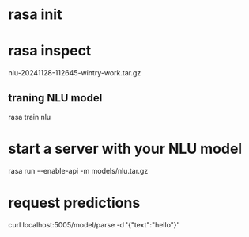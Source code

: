 
# rasa init
# rasa inspect

nlu-20241128-112645-wintry-work.tar.gz 

## traning NLU model

rasa train nlu

# start a server with your NLU model
rasa run --enable-api -m models/nlu.tar.gz

# request predictions
curl localhost:5005/model/parse -d '{"text":"hello"}'